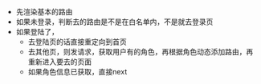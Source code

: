 - 先渲染基本的路由
- 如果未登录，判断去的路由是不是在白名单内，不是就去登录页
- 如果登陆了，
	- 去登陆页的话直接重定向到首页
	- 去其他页，则发请求，获取用户有的角色，再根据角色动态添加路由，再重新进入要去的页面
	- 如果角色信息已获取，直接next